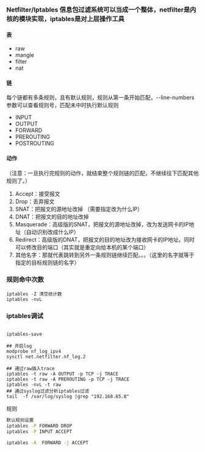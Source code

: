 ### Netfilter/Iptables 信息包过滤系统可以当成一个整体，netfilter是内核的模块实现，iptables是对上层操作工具

#### 表
- raw
- mangle
- filter
- nat

####  链
每个链都有多条规则，且有默认规则，规则从第一条开始匹配，--line-numbers参数可以查看规则号，匹配未中时执行默认规则
- INPUT
- OUTPUT
- FORWARD
- PREROUTING
- POSTROUTING
#### 动作

（注意：一旦执行完规则的动作，就结束整个规则链的匹配，不继续往下匹配其他规则了。）

1. Accept：接受报文  
2. Drop：丢弃报文 
3. SNAT：把报文的源地址改掉 （需要指定改为什么IP）
4. DNAT：把报文的目的地址改掉
5. Masquerade：高级版的SNAT，把报文的源地址改掉，改为发送网卡的IP地址（自动识别改成什么IP）
6. Redirect：高级版的DNAT，把报文的目的地址改为接收网卡的IP地址。同时可以修改目的端口（其实就是重定向给本机的某个端口）
7. 其他名字：那就代表跳转到另外一条规则链继续匹配。。。（这里的名字就等于指定的目标规则链的名字）

### 规则命中次数
```shell
iptables -Z 清空统计数
iptables -nvL

```

### iptables调试

```shell

iptables-save

## 开启log
modprobe nf_log_ipv4
sysctl net.netfilter.nf_log.2 

## 通过raw插入trace
iptables -t raw -A OUTPUT -p TCP -j TRACE
iptables -t raw -A PREROUTING -p TCP -j TRACE
iptables -nvL -t raw
## 通过syslog过滤分析iptables过滤
tail  -f /var/log/syslog |grep "192.168.65.8"
```

规则
```bash
默认规则设置
iptables -P FORWARD DROP
iptables -P INPUT ACCEPT

iptables -A  FORWARD -j ACCEPT 

```